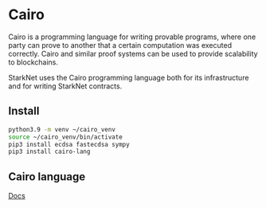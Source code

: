 # Cairo

Cairo is a programming language for writing provable programs, where one party can prove to another that a certain computation was executed correctly. Cairo and similar proof systems can be used to provide scalability to blockchains.

StarkNet uses the Cairo programming language both for its infrastructure and for writing StarkNet contracts.

## Install

```bash
python3.9 -m venv ~/cairo_venv
source ~/cairo_venv/bin/activate
pip3 install ecdsa fastecdsa sympy
pip3 install cairo-lang

```

## Cairo language

[Docs](https://www.cairo-lang.org/docs/index.html)